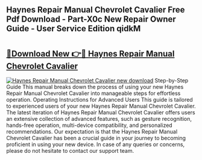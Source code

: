 ## Haynes Repair Manual Chevrolet Cavalier Free Pdf Download - Part-X0c New Repair Owner Guide - User Service Edition qidkM

# <h2><a href="http://bc80729.oget.top/?id=Haynes+Repair+Manual+Chevrolet+Cavalier">🔗Download New 👉🔴 Haynes Repair Manual Chevrolet Cavalier</a></h2>

[![Haynes Repair Manual Chevrolet Cavalier new download](https://i.imgur.com/5g1atiW.png)](http://bc80729.oget.top/?id=Haynes+Repair+Manual+Chevrolet+Cavalier)
Step-by-Step Guide This manual breaks down the process of using your new Haynes Repair Manual Chevrolet Cavalier into manageable steps for effortless operation. Operating Instructions for Advanced Users This guide is tailored to experienced users of your new Haynes Repair Manual Chevrolet Cavalier. The latest iteration of Haynes Repair Manual Chevrolet Cavalier offers users an extensive collection of advanced features, such as gesture recognition, hands-free operation, multi-device compatibility, and personalized recommendations. Our expectation is that the Haynes Repair Manual Chevrolet Cavalier has been a crucial guide in your journey to becoming proficient in using your new device. In case of any queries or concerns, please do not hesitate to contact our support team.
